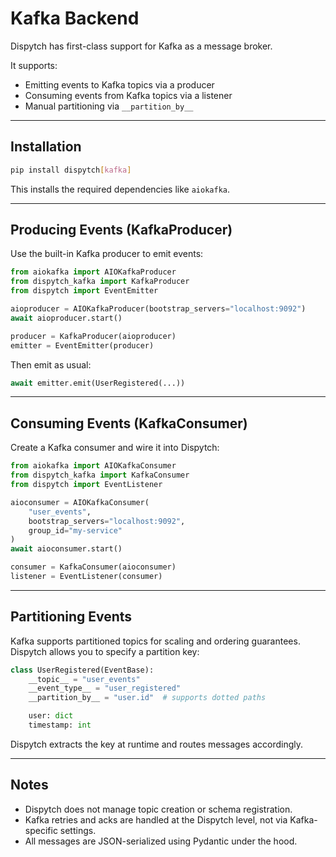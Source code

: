 # Kafka Backend

Dispytch has first-class support for Kafka as a message broker.

It supports:
- Emitting events to Kafka topics via a producer
- Consuming events from Kafka topics via a listener
- Manual partitioning via `__partition_by__`

---

## Installation

```bash
pip install dispytch[kafka]
````

This installs the required dependencies like `aiokafka`.

---

## Producing Events (KafkaProducer)

Use the built-in Kafka producer to emit events:

```python
from aiokafka import AIOKafkaProducer
from dispytch_kafka import KafkaProducer
from dispytch import EventEmitter

aioproducer = AIOKafkaProducer(bootstrap_servers="localhost:9092")
await aioproducer.start()

producer = KafkaProducer(aioproducer)
emitter = EventEmitter(producer)
```

Then emit as usual:

```python
await emitter.emit(UserRegistered(...))
```

---

## Consuming Events (KafkaConsumer)

Create a Kafka consumer and wire it into Dispytch:

```python
from aiokafka import AIOKafkaConsumer
from dispytch_kafka import KafkaConsumer
from dispytch import EventListener

aioconsumer = AIOKafkaConsumer(
    "user_events",
    bootstrap_servers="localhost:9092",
    group_id="my-service"
)
await aioconsumer.start()

consumer = KafkaConsumer(aioconsumer)
listener = EventListener(consumer)
```

---

## Partitioning Events

Kafka supports partitioned topics for scaling and ordering guarantees. Dispytch allows you to specify a partition key:

```python
class UserRegistered(EventBase):
    __topic__ = "user_events"
    __event_type__ = "user_registered"
    __partition_by__ = "user.id"  # supports dotted paths

    user: dict
    timestamp: int
```

Dispytch extracts the key at runtime and routes messages accordingly.

---

## Notes

* Dispytch does not manage topic creation or schema registration.
* Kafka retries and acks are handled at the Dispytch level, not via Kafka-specific settings.
* All messages are JSON-serialized using Pydantic under the hood.
